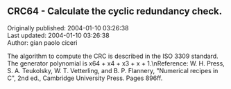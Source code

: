 ## CRC64 - Calculate the cyclic redundancy check.  
Originally published: 2004-01-10 03:26:38  
Last updated: 2004-01-10 03:26:38  
Author: gian paolo ciceri  
  
The algorithm to compute the CRC is described in the ISO 3309 standard.  The generator polynomial is x64 + x4 + x3 + x + 1.\nReference: W. H. Press, S. A. Teukolsky, W. T. Vetterling, and B. P. Flannery, "Numerical recipes in C", 2nd ed., Cambridge University Press. Pages 896ff.